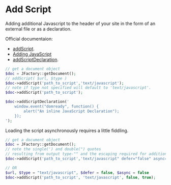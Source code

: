 # Add Script

Adding additional Javascript to the header of your site in the form of an external file or as a declaration.

Official documentaion:
- [addScript](http://docs.joomla.org/JDocument/addScript).
- [Adding JavaScript](http://docs.joomla.org/Adding_JavaScript)
- [addScriptDeclaration](http://docs.joomla.org/JDocument/addScriptDeclaration).

```php
// get a document object
$doc = JFactory::getDocument();
// addScript( $url, $type )
$doc->addScript('path_to_script','text/javascript');
// note if type not specified will default to 'text/javascript'.
$doc->addScript('path_to_script');

$doc->addScriptDeclaration('
    window.event("domready", function() {
        alert("An inline JavaScript Declaration");
    });
');
```

Loading the script asynchronously requires a little fiddling.


```php
// get a document object
$doc = JFactory::getDocument();
// note the single(') and double(") quotes
// resulting from output type-"" and the escaping required for additional params
$doc->addScript('path_to_script','text/javascript" defer="false" async="true');

// OR
$url, $type = "text/javascript", $defer = false, $async = false
$doc->addScript('path_to_script', 'text/javascript', false, true);
```


